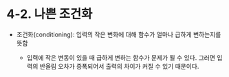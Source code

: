 # 4-2. 나쁜 조건화

* 조건화(conditioning): 입력의 작은 변화에 대해 함수가 얼마나 급하게 변하는지를 뜻함

    * 입력에 작은 변동이 있을 때 급하게 변하는 함수가 문제가 될 수 있다. 그러면 입력의 반올림 오차가 증폭되어서 출력의 차이가 커질 수 있기 때문이다.
